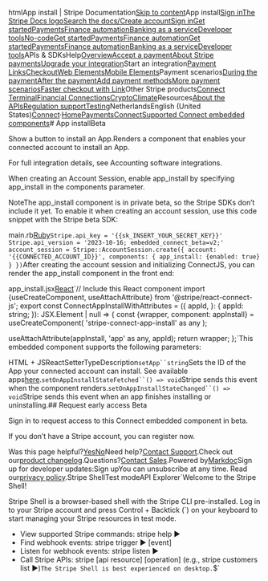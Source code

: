 htmlApp install | Stripe Documentation[Skip to content](#main-content)App install[Sign in](https://dashboard.stripe.com/login?redirect=https%3A%2F%2Fdocs.stripe.com%2Fconnect%2Fsupported-embedded-components%2Fapp-install)[The Stripe Docs logo](/)[Search the docs/](#)[Create account](https://dashboard.stripe.com/register/connect)[Sign in](https://dashboard.stripe.com/login?redirect=https%3A%2F%2Fdocs.stripe.com%2Fconnect%2Fsupported-embedded-components%2Fapp-install)[Get started](/get-started)[Payments](/payments)[Finance automation](/finance-automation)[Banking as a service](/financial-services)[Developer tools](/development)[No-code](/no-code)[Get started](/get-started)[Payments](/payments)[Finance automation](/finance-automation)[](#)[Get started](/get-started)[Payments](/payments)[Finance automation](/finance-automation)[Banking as a service](/financial-services)[Developer tools](/development)[](#)APIs & SDKsHelp[Overview](/docs/payments)[Accept a payment](#)[About Stripe payments](#)[Upgrade your integration](/docs/payments/upgrades)Start an integration[Payment Links](#)[Checkout](#)[Web Elements](#)[Mobile Elements](#)Payment scenarios[During the payment](#)[After the payment](#)[Add payment methods](#)[More payment scenarios](#)[Faster checkout with Link](#)Other Stripe products[Connect](#)
[Terminal](#)[Financial Connections](#)[Crypto](#)[Climate](#)Resources[About the APIs](#)[Regulation support](#)[Testing](/docs/testing)NetherlandsEnglish (United States)[](#)[](#)[Connect](/connect)·[Home](/docs)[Payments](/docs/payments)[Connect](/docs/connect)[Supported Connect embedded components](/docs/connect/supported-embedded-components)# App installBeta

Show a button to install an App.Renders a component that enables your connected account to install an App.

For full integration details, see Accounting software integrations.

When creating an Account Session, enable app_install by specifying app_install in the components parameter.

NoteThe app_install component is in private beta, so the Stripe SDKs don’t include it yet. To enable it when creating an account session, use this code snippet with the Stripe beta SDK:

main.rb[Ruby](#)`Stripe.api_key = '{{sk_INSERT_YOUR_SECRET_KEY}}'
Stripe.api_version = '2023-10-16; embedded_connect_beta=v2;'
account_session = Stripe::AccountSession.create({
  account: '{{CONNECTED_ACCOUNT_ID}}',
  components: {
    app_install: {enabled: true}
  }
})`After creating the account session and initializing ConnectJS, you can render the app_install component in the front end:

app_install.jsx[React](#)`// Include this React component
import {useCreateComponent, useAttachAttribute} from '@stripe/react-connect-js';
export const ConnectAppInstallWithAttributes = ({
  appId,
}: {
  appId: string;
}): JSX.Element | null => {
const {wrapper, component: appInstall} = useCreateComponent(
  'stripe-connect-app-install' as any
);

useAttachAttribute(appInstall, 'app' as any, appId);
return wrapper;
};`This embedded component supports the following parameters:

HTML + JSReactSetterTypeDescription`setApp``string`Sets the ID of the App your connected account can install. See available apps[here](/stripe-apps/accounting-software-integrations#app-select).`setOnAppInstallStateFetched``() => void`Stripe sends this event when the component renders.`setOnAppInstallStateChanged``() => void`Stripe sends this event when an app finishes installing or uninstalling.## Request early access  Beta

Sign in to request access to this Connect embedded component in beta.

If you don’t have a Stripe account, you can register now.

Was this page helpful?[Yes](#)[No](#)Need help?[Contact Support](https://support.stripe.com/).Check out our[product changelog](https://stripe.com/blog/changelog).Questions?[Contact Sales](https://stripe.com/contact/sales).Powered by[Markdoc](https://markdoc.dev)Sign up for developer updates:Sign upYou can unsubscribe at any time. Read our[privacy policy](https://stripe.com/privacy).Stripe ShellTest modeAPI Explorer[](https://stripe.com/docs/stripe-cli#install)`Welcome to the Stripe Shell!

Stripe Shell is a browser-based shell with the Stripe CLI pre-installed. Log in to your
Stripe account and press Control + Backtick (`) on your keyboard to start managing your Stripe
resources in test mode.

- View supported Stripe commands: stripe help ▶️
- Find webhook events: stripe trigger ▶️ [event]
- Listen for webhook events: stripe listen ▶
- Call Stripe APIs: stripe [api resource] [operation] (e.g., stripe customers list ▶️)`The Stripe Shell is best experienced on desktop.`$`